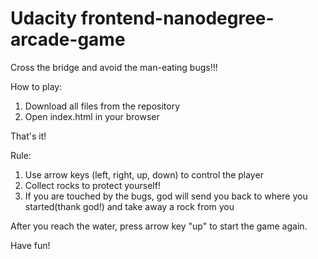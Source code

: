 Udacity frontend-nanodegree-arcade-game 
===============================


Cross the bridge and avoid the man-eating bugs!!!

How to play: 
1. Download all files from the repository
2. Open index.html in your browser

That's it!

Rule:
1. Use arrow keys (left, right, up, down) to control the player
2. Collect rocks to protect yourself! 
3. If you are touched by the bugs, god will send you back to where you started(thank god!) and take away a rock from you


After you reach the water, press arrow key "up" to start the game again.

Have fun!